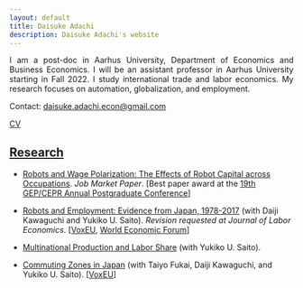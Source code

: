 ```yaml
---
layout: default
title: Daisuke Adachi
description: Daisuke Adachi's website
---
```


<p align="justify">I am a post-doc in Aarhus University, Department of Economics and Business Economics. I will be an assistant professor in Aarhus University starting in Fall 2022. I study international trade and labor economics. My research focuses on automation, globalization, and employment.</p>

Contact: [daisuke.adachi.econ@gmail.com](mailto:daisuke.adachi.econ@gmail.com)

[CV](assets/Daisuke_Adachi_CV_latest.pdf)

## [Research](./research.html)

- [Robots and Wage Polarization: The Effects of Robot Capital across Occupations](./assets/papers/draft_JMP_adachi_latest.pdf). *Job Market Paper*. [Best paper award at the [19th GEP/CEPR Annual Postgraduate Conference](https://www.nottingham.ac.uk/gep/news-events/conferences/2020-21/postgrad-conference-2021.aspx)]




- [Robots and Employment: Evidence from Japan, 1978-2017](./assets/papers/robot_japan_latest.pdf) (with Daiji Kawaguchi and Yukiko U. Saito). *Revision requested at Journal of Labor Economics*. [[VoxEU](https://voxeu.org/article/robots-and-employment-evidence-japan), [World Economic Forum](https://www.weforum.org/agenda/2021/02/robots-artificial-intelligence-japan/)]

  

- [Multinational Production and Labor Share](./assets/papers/multinational_thaiflood_latest.pdf) (with Yukiko U. Saito).

  

- [Commuting Zones in Japan](./assets/papers/commuting_zone_latest.pdf) (with Taiyo Fukai, Daiji Kawaguchi, and Yukiko U. Saito). [[VoxEU](https://voxeu.org/article/commuting-zones-japan)]

<!--

## [Others](./others.html)

[automated cover-letter generator](https://github.com/daisukeadachi/cover) for academic job market candidates 

-->
